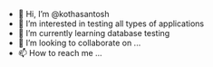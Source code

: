 - 👋 Hi, I’m @kothasantosh
- 👀 I’m interested in testing all types of applications
- 🌱 I’m currently learning database testing
- 💞️ I’m looking to collaborate on ...
- 📫 How to reach me ...

<!---
kothasantosh/kothasantosh is a ✨ special ✨ repository because its `README.md` (this file) appears on your GitHub profile.
You can click the Preview link to take a look at your changes.
--->
